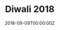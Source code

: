 ---
# Diwali 2018
linktitle: Diwali 2018
weight: 10

# Page metadata.
title: Diwali 2018
date: "2018-09-09T00:00:00Z"
lastmod: "2018-09-09T00:00:00Z"
draft: false  # Is this a draft? true/false
toc: false  # Show table of contents? true/false
type: docs  # Do not modify.
editable: false

menu:
  diwali:
    name: 2018
    weight: 12
---